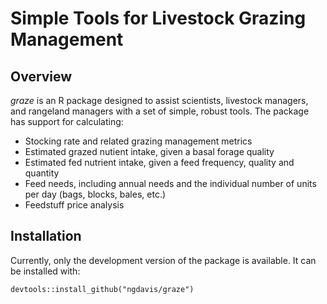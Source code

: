 # Simple Tools for Livestock Grazing Management
## Overview
_graze_ is an R package designed to assist scientists, livestock managers, and rangeland managers with a set of simple, robust tools. The package has support for calculating:
* Stocking rate and related grazing management metrics
* Estimated grazed nutient intake, given a basal forage quality
* Estimated fed nutrient intake, given a feed frequency, quality and quantity
* Feed needs, including annual needs and the individual number of units per day (bags, blocks, bales, etc.)
* Feedstuff price analysis

## Installation
Currently, only the development version of the package is available. It can be installed with:
```
devtools::install_github("ngdavis/graze")
```
